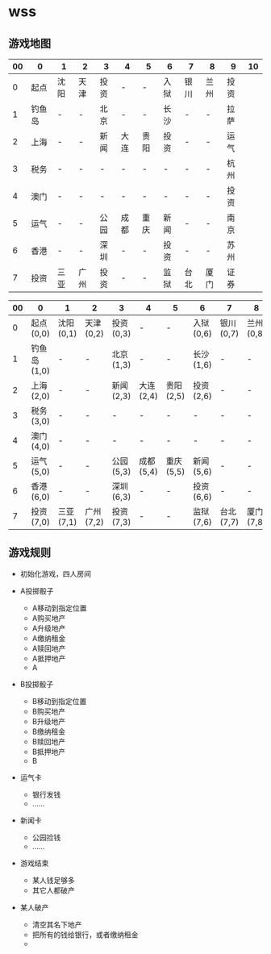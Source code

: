 # wss

## 游戏地图

00|0|1|2|3|4|5|6|7|8|9|10|
---|---|---|---|---|---|---|---|---|---|---|---
0|起点|沈阳|天津|投资|-|-|入狱|银川|兰州|投资
1|钓鱼岛|-|-|北京|-|-|长沙|-|-|拉萨
2|上海|-|-|新闻|大连|贵阳|投资|-|-|运气
3|税务|-|-|-|-|-|-|-|-|杭州
4|澳门|-|-|-|-|-|-|-|-|投资
5|运气|-|-|公园|成都|重庆|新闻|-|-|南京
6|香港|-|-|深圳|-|-|投资|-|-|苏州
7|投资|三亚|广州|投资|-|-|监狱|台北|厦门|证券


00|0|1|2|3|4|5|6|7|8|9|10|
---|---|---|---|---|---|---|---|---|---|---|---
0|起点(0,0)|沈阳(0,1)|天津(0,2)|投资(0,3)|-|-|入狱(0,6)|银川(0,7)|兰州(0,8)|投资(0,9)
1|钓鱼岛(1,0)|-|-|北京(1,3)|-|-|长沙(1,6)|-|-|拉萨(1,9)
2|上海(2,0)|-|-|新闻(2,3)|大连(2,4)|贵阳(2,5)|投资(2,6)|-|-|运气(2,9)
3|税务(3,0)|-|-|-|-|-|-|-|-|杭州(3,9)
4|澳门(4,0)|-|-|-|-|-|-|-|-|投资(4,9)
5|运气(5,0)|-|-|公园(5,3)|成都(5,4)|重庆(5,5)|新闻(5,6)|-|-|南京(5,9)
6|香港(6,0)|-|-|深圳(6,3)|-|-|投资(6,6)|-|-|苏州(6,9)
7|投资(7,0)|三亚(7,1)|广州(7,2)|投资(7,3)|-|-|监狱(7,6)|台北(7,7)|厦门(7,8)|证券(7,9)



## 游戏规则
- 初始化游戏，四人房间
- A投掷骰子
  - A移动到指定位置
  - A购买地产
  - A升级地产
  - A缴纳租金
  - A赎回地产
  - A抵押地产
  - A
- B投掷骰子
  - B移动到指定位置
  - B购买地产
  - B升级地产
  - B缴纳租金
  - B赎回地产
  - B抵押地产
  - B
- 运气卡
  - 银行发钱
  - ......
- 新闻卡
  - 公园捡钱
  - ......
- 游戏结束
  - 某人钱足够多
  - 其它人都破产

- 某人破产
  - 清空其名下地产
  - 把所有的钱给银行，或者缴纳租金
  - 